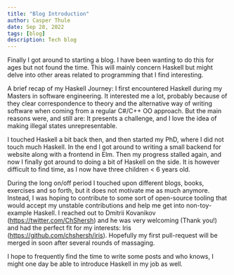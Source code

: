 ```yaml
---
title: "Blog Introduction"
author: Casper Thule
date: Sep 28, 2022
tags: [blog]
description: Tech blog
---
```


Finally I got around to starting a blog. I have been wanting to do this for ages but not found the time.
This will mainly concern Haskell but might delve into other areas related to programming that I find interesting.

A brief recap of my Haskell Journey:
I first encountered Haskell during my Masters in software engineering. It interested me a lot, probably because of they clear correspondence to theory and the alternative way of writing software when coming from a regular C#/C++ OO approach.
But the main reasons were, and still are: It presents a challenge, and I love the idea of making illegal states unrepresentable.

I touched Haskell a bit back then, and then started my PhD, where I did not touch much Haskell. In the end I got around to writing a small backend for website along with a frontend in Elm. Then my progress stalled again, and now I finally got around to doing a bit of Haskell on the side. It is however difficult to find time, as I now have three children < 6 years old.

During the long on/off period I touched upon different blogs, books, exercises and so forth, but it does not motivate me as much anymore. Instead, I was hoping to contribute to some sort of open-source tooling that would accept my unstable contributions and help me get into non-toy-example Haskell. I reached out to Dmitrii Kovanikov (https://twitter.com/ChShersh) and he was very welcoming (Thank you!) and had the perfect fit for my interests: Iris (https://github.com/chshersh/iris). Hopefully my first pull-request will be merged in soon after several rounds of massaging. 

I hope to frequently find the time to write some posts and who knows, I might one day be able to introduce Haskell in my job as well.